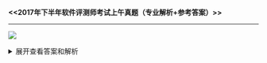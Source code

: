 **<<2017年下半年软件评测师考试上午真题（专业解析+参考答案）>>**

------

![](https://github.com/zytop/-/tree/master/pics/1.png)

<details>
<summary>展开查看答案和解析</summary>
<pre><code>
答案：B
解析：F1的值为38，不满足if条件，取表达式中最后一项，所以为输入错误。
</code></pre>
</details>
